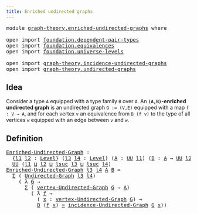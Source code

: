 ```yaml
---
title: Enriched undirected graphs
---
```


<pre class="Agda"><a id="52" class="Keyword">module</a> <a id="59" href="graph-theory.enriched-undirected-graphs.html" class="Module">graph-theory.enriched-undirected-graphs</a> <a id="99" class="Keyword">where</a>

<a id="106" class="Keyword">open</a> <a id="111" class="Keyword">import</a> <a id="118" href="foundation.dependent-pair-types.html" class="Module">foundation.dependent-pair-types</a>
<a id="150" class="Keyword">open</a> <a id="155" class="Keyword">import</a> <a id="162" href="foundation.equivalences.html" class="Module">foundation.equivalences</a>
<a id="186" class="Keyword">open</a> <a id="191" class="Keyword">import</a> <a id="198" href="foundation.universe-levels.html" class="Module">foundation.universe-levels</a>

<a id="226" class="Keyword">open</a> <a id="231" class="Keyword">import</a> <a id="238" href="graph-theory.incidence-undirected-graphs.html" class="Module">graph-theory.incidence-undirected-graphs</a>
<a id="279" class="Keyword">open</a> <a id="284" class="Keyword">import</a> <a id="291" href="graph-theory.undirected-graphs.html" class="Module">graph-theory.undirected-graphs</a>
</pre>
## Idea

Consider a type `A` equipped with a type family `B` over `A`. An **`(A,B)`-enriched undirected graph** is an undirected graph `G := (V,E)` equipped with a map `f : V → A`, and for each vertex `v` an equivalence from `B (f v)` to the type of all vertices `w` equipped with an edge between `v` and `w`.

## Definition

<pre class="Agda"><a id="Enriched-Undirected-Graph"></a><a id="662" href="graph-theory.enriched-undirected-graphs.html#662" class="Function">Enriched-Undirected-Graph</a> <a id="688" class="Symbol">:</a>
  <a id="692" class="Symbol">{</a><a id="693" href="graph-theory.enriched-undirected-graphs.html#693" class="Bound">l1</a> <a id="696" href="graph-theory.enriched-undirected-graphs.html#696" class="Bound">l2</a> <a id="699" class="Symbol">:</a> <a id="701" href="Agda.Primitive.html#597" class="Postulate">Level</a><a id="706" class="Symbol">}</a> <a id="708" class="Symbol">(</a><a id="709" href="graph-theory.enriched-undirected-graphs.html#709" class="Bound">l3</a> <a id="712" href="graph-theory.enriched-undirected-graphs.html#712" class="Bound">l4</a> <a id="715" class="Symbol">:</a> <a id="717" href="Agda.Primitive.html#597" class="Postulate">Level</a><a id="722" class="Symbol">)</a> <a id="724" class="Symbol">(</a><a id="725" href="graph-theory.enriched-undirected-graphs.html#725" class="Bound">A</a> <a id="727" class="Symbol">:</a> <a id="729" href="foundation-core.universe-levels.html#235" class="Primitive">UU</a> <a id="732" href="graph-theory.enriched-undirected-graphs.html#693" class="Bound">l1</a><a id="734" class="Symbol">)</a> <a id="736" class="Symbol">(</a><a id="737" href="graph-theory.enriched-undirected-graphs.html#737" class="Bound">B</a> <a id="739" class="Symbol">:</a> <a id="741" href="graph-theory.enriched-undirected-graphs.html#725" class="Bound">A</a> <a id="743" class="Symbol">→</a> <a id="745" href="foundation-core.universe-levels.html#235" class="Primitive">UU</a> <a id="748" href="graph-theory.enriched-undirected-graphs.html#696" class="Bound">l2</a><a id="750" class="Symbol">)</a> <a id="752" class="Symbol">→</a>
  <a id="756" href="foundation-core.universe-levels.html#235" class="Primitive">UU</a> <a id="759" class="Symbol">(</a><a id="760" href="graph-theory.enriched-undirected-graphs.html#693" class="Bound">l1</a> <a id="763" href="Agda.Primitive.html#810" class="Primitive Operator">⊔</a> <a id="765" href="graph-theory.enriched-undirected-graphs.html#696" class="Bound">l2</a> <a id="768" href="Agda.Primitive.html#810" class="Primitive Operator">⊔</a> <a id="770" href="Agda.Primitive.html#780" class="Primitive">lsuc</a> <a id="775" href="graph-theory.enriched-undirected-graphs.html#709" class="Bound">l3</a> <a id="778" href="Agda.Primitive.html#810" class="Primitive Operator">⊔</a> <a id="780" href="Agda.Primitive.html#780" class="Primitive">lsuc</a> <a id="785" href="graph-theory.enriched-undirected-graphs.html#712" class="Bound">l4</a><a id="787" class="Symbol">)</a>
<a id="789" href="graph-theory.enriched-undirected-graphs.html#662" class="Function">Enriched-Undirected-Graph</a> <a id="815" href="graph-theory.enriched-undirected-graphs.html#815" class="Bound">l3</a> <a id="818" href="graph-theory.enriched-undirected-graphs.html#818" class="Bound">l4</a> <a id="821" href="graph-theory.enriched-undirected-graphs.html#821" class="Bound">A</a> <a id="823" href="graph-theory.enriched-undirected-graphs.html#823" class="Bound">B</a> <a id="825" class="Symbol">=</a>
  <a id="829" href="foundation-core.dependent-pair-types.html#515" class="Record">Σ</a> <a id="831" class="Symbol">(</a> <a id="833" href="graph-theory.undirected-graphs.html#1059" class="Function">Undirected-Graph</a> <a id="850" href="graph-theory.enriched-undirected-graphs.html#815" class="Bound">l3</a> <a id="853" href="graph-theory.enriched-undirected-graphs.html#818" class="Bound">l4</a><a id="855" class="Symbol">)</a>
    <a id="861" class="Symbol">(</a> <a id="863" class="Symbol">λ</a> <a id="865" href="graph-theory.enriched-undirected-graphs.html#865" class="Bound">G</a> <a id="867" class="Symbol">→</a>
      <a id="875" href="foundation-core.dependent-pair-types.html#515" class="Record">Σ</a> <a id="877" class="Symbol">(</a> <a id="879" href="graph-theory.undirected-graphs.html#1255" class="Function">vertex-Undirected-Graph</a> <a id="903" href="graph-theory.enriched-undirected-graphs.html#865" class="Bound">G</a> <a id="905" class="Symbol">→</a> <a id="907" href="graph-theory.enriched-undirected-graphs.html#821" class="Bound">A</a><a id="908" class="Symbol">)</a>
        <a id="918" class="Symbol">(</a> <a id="920" class="Symbol">λ</a> <a id="922" href="graph-theory.enriched-undirected-graphs.html#922" class="Bound">f</a> <a id="924" class="Symbol">→</a>
          <a id="936" class="Symbol">(</a> <a id="938" href="graph-theory.enriched-undirected-graphs.html#938" class="Bound">x</a> <a id="940" class="Symbol">:</a> <a id="942" href="graph-theory.undirected-graphs.html#1255" class="Function">vertex-Undirected-Graph</a> <a id="966" href="graph-theory.enriched-undirected-graphs.html#865" class="Bound">G</a><a id="967" class="Symbol">)</a> <a id="969" class="Symbol">→</a>
          <a id="981" href="graph-theory.enriched-undirected-graphs.html#823" class="Bound">B</a> <a id="983" class="Symbol">(</a><a id="984" href="graph-theory.enriched-undirected-graphs.html#922" class="Bound">f</a> <a id="986" href="graph-theory.enriched-undirected-graphs.html#938" class="Bound">x</a><a id="987" class="Symbol">)</a> <a id="989" href="foundation-core.equivalences.html#1621" class="Function Operator">≃</a> <a id="991" href="graph-theory.incidence-undirected-graphs.html#695" class="Function">incidence-Undirected-Graph</a> <a id="1018" href="graph-theory.enriched-undirected-graphs.html#865" class="Bound">G</a> <a id="1020" href="graph-theory.enriched-undirected-graphs.html#938" class="Bound">x</a><a id="1021" class="Symbol">))</a>
</pre>